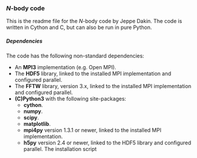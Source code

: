 ### *N*-body code
This is the readme file for the *N*-body code by Jeppe Dakin.
The code is written in Cython and C, but can also be run in pure Python.

##### Dependencies
The code has the following non-standard dependencies:
- An **MPI3** implementation (e.g. Open MPI).
- The **HDF5** library, linked to the installed MPI implementation and configured parallel.
- The **FFTW** library, version 3.x, linked to the installed MPI implementation and configured parallel.
- **(C)Python3** with the following site-packages:
  - **cython**.
  - **numpy**.
  - **scipy**.
  - **matplotlib**.
  - **mpi4py** version 1.3.1 or newer, linked to the installed MPI implementation.
  - **h5py** version 2.4 or newer, linked to the HDF5 library and configured parallel.
The installation script
